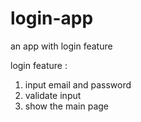 # login-app
an app with login feature

login feature :
1. input email and password
2. validate input
3. show the main page
